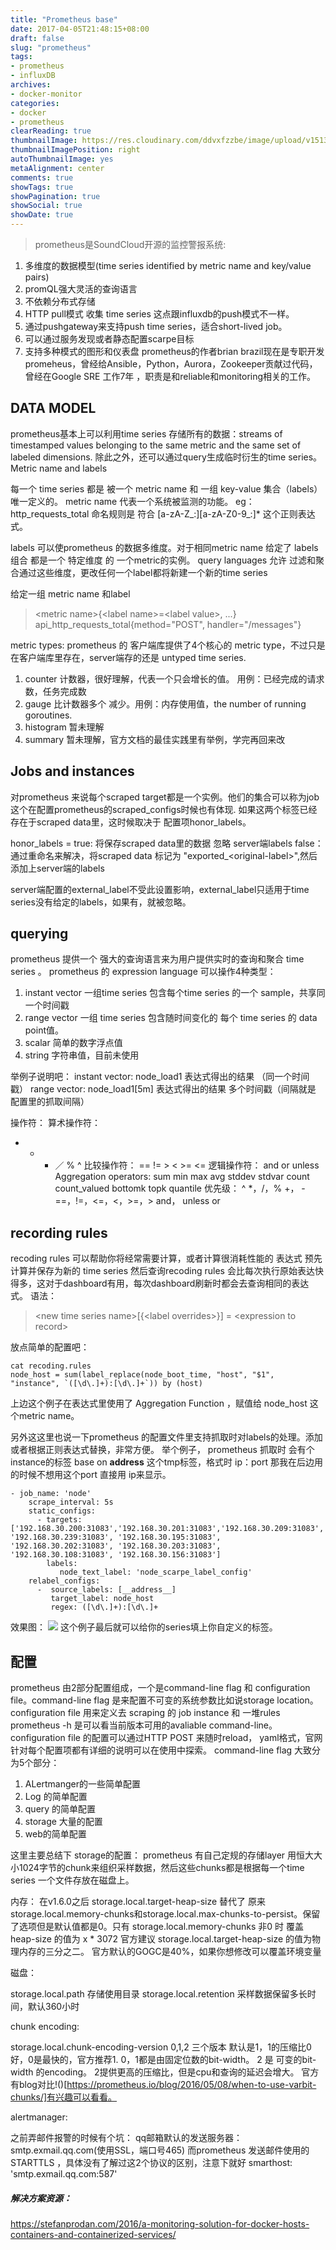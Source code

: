 ```yaml
---
title: "Prometheus base"
date: 2017-04-05T21:48:15+08:00
draft: false
slug: "prometheus"
tags:
- prometheus
- influxDB
archives:
- docker-monitor
categories:
- docker
- prometheus
clearReading: true
thumbnailImage: https://res.cloudinary.com/ddvxfzzbe/image/upload/v1513355321/Real_gaggav.png
thumbnailImagePosition: right
autoThumbnailImage: yes
metaAlignment: center
comments: true
showTags: true
showPagination: true
showSocial: true
showDate: true
---
```


>prometheus是SoundCloud开源的监控警报系统:
1. 多维度的数据模型(time series identified by metric name and key/value pairs)
2. promQL强大灵活的查询语言
3. 不依赖分布式存储
4. HTTP pull模式 收集 time series 这点跟influxdb的push模式不一样。
5. 通过pushgateway来支持push time series，适合short-lived job。
6. 可以通过服务发现或者静态配置scarpe目标
7. 支持多种模式的图形和仪表盘
prometheus的作者brian brazil现在是专职开发promeheus，曾经给Ansible，Python，Aurora，Zookeeper贡献过代码，曾经在Google SRE 工作7年 ，职责是和reliable和monitoring相关的工作。


## DATA MODEL
prometheus基本上可以利用time series 存储所有的数据：streams of timestamped values belonging to the same metric and the same set of labeled dimensions.
除此之外，还可以通过query生成临时衍生的time series。
Metric name and labels

每一个 time series 都是 被一个 metric name 和 一组 key-value 集合（labels） 唯一定义的。
metric name 代表一个系统被监测的功能。 eg：http_requests_total  命名规则是 符合 [a-zA-Z_:][a-zA-Z0-9_:]* 这个正则表达式。

labels 可以使prometheus 的数据多维度。对于相同metric name 给定了 labels组合 都是一个 特定维度 的 一个metric的实例。
query languages 允许 过滤和聚合通过这些维度，更改任何一个label都将新建一个新的time series

给定一组 metric name 和label
> \<metric name\>{\<label name\>=\<label value\>, ...}
> api_http_requests_total{method="POST", handler="/messages"}

metric types:
    prometheus 的 客户端库提供了4个核心的 metric type，不过只是在客户端库里存在，server端存的还是 untyped time series.
1. counter
    计数器，很好理解，代表一个只会增长的值。 用例：已经完成的请求数，任务完成数
2. gauge
    比计数器多个 减少。用例：内存使用值，the number of running goroutines.
3. histogram
    暂未理解
4. summary
    暂未理解，官方文档的最佳实践里有举例，学完再回来改

## Jobs and instances
对prometheus 来说每个scraped target都是一个实例。他们的集合可以称为job
这个在配置prometheus的scraped_configs时候也有体现.
如果这两个标签已经存在于scraped data里，这时候取决于 配置项honor_labels。

honor_labels = true: 将保存scraped data里的数据 忽略 server端labels
false： 通过重命名来解决，将scraped data  标记为 "exported_\<original-label\>",然后添加上server端的labels

server端配置的external_label不受此设置影响，external_label只适用于time series没有给定的labels，如果有，就被忽略。

## querying
prometheus 提供一个 强大的查询语言来为用户提供实时的查询和聚合 time series 。
prometheus 的 expression language 可以操作4种类型：
1. instant vector 一组time series 包含每个time series 的一个 sample，共享同一个时间戳
2. range vector   一组 time series 包含随时间变化的  每个 time series 的 data point值。
3. scalar 简单的数字浮点值
4. string 字符串值，目前未使用

举例子说明吧：
instant vector:  node_load1 表达式得出的结果 （同一个时间戳）
range vector: node_load1[5m] 表达式得出的结果 多个时间戳（间隔就是 配置里的抓取间隔）

操作符：
算术操作符：
+ - * ／ %  ^
比较操作符：
==  != > < >= <=
逻辑操作符：
and or unless
Aggregation operators:
sum min max avg stddev stdvar count count_valued bottomk topk quantile
优先级：
^
*，/，%
+， -
==，!=，<=，<，>=，>
and， unless
or


## recording rules
recoding rules 可以帮助你将经常需要计算，或者计算很消耗性能的 表达式 预先计算并保存为新的 time series 然后查询recoding rules 会比每次执行原始表达快得多，这对于dashboard有用，每次dashboard刷新时都会去查询相同的表达式。
语法：
> \<new time series name\>[{\<label overrides\>}] = \<expression to record\>

放点简单的配置吧：
```
cat recoding.rules
node_host = sum(label_replace(node_boot_time, "host", "$1", "instance", `([\d\.]+):[\d\.]+`)) by (host)
```
上边这个例子在表达式里使用了 Aggregation  Function ，赋值给 node_host 这个metric name。

另外这这里也说一下prometheus 的配置文件里支持抓取时对labels的处理。添加或者根据正则表达式替换，非常方便。
举个例子，
prometheus 抓取时 会有个instance的标签 base on __address__ 这个tmp标签，格式时 ip：port
那我在后边用的时候不想用这个port 直接用 ip来显示。
```
- job_name: 'node'
    scrape_interval: 5s
    static_configs:
      - targets: ['192.168.30.200:31083','192.168.30.201:31083','192.168.30.209:31083','192.168.30.210:31083','192.168.30.211:31083','192.168.30.214:31083','192.168.30.215:31083', '192.168.30.239:31083', '192.168.30.195:31083', '192.168.30.202:31083', '192.168.30.203:31083', '192.168.30.108:31083', '192.168.30.156:31083']
        labels:
           node_text_label: 'node_scarpe_label_config'
    relabel_configs:
      -  source_labels: [__address__]
         target_label: node_host
         regex: ([\d\.]+):[\d\.]+
```
效果图：
![](http://opiq5jspn.bkt.clouddn.com/prometheus.png)
这个例子最后就可以给你的series填上你自定义的标签。

## 配置
prometheus 由2部分配置组成，一个是command-line flag 和 configuration file。command-line flag 是来配置不可变的系统参数比如说storage location。 configuration file 用来定义去 scraping 的 job instance 和 一堆rules
prometheus -h 是可以看当前版本可用的avaliable command-line。
configuration file 的配置可以通过HTTP POST 来随时reload， yaml格式，官网针对每个配置项都有详细的说明可以在使用中探索。
command-line flag 大致分为5个部分：
1. ALertmanger的一些简单配置
2. Log 的简单配置
3. query 的简单配置
4. storage 大量的配置
5. web的简单配置

这里主要总结下 storage的配置：
prometheus 有自己定规的存储layer 用恒大大小1024字节的chunk来组织采样数据，然后这些chunks都是根据每一个time series 一个文件存放在磁盘上。

内存：
在v1.6.0之后 storage.local.target-heap-size 替代了 原来storage.local.memory-chunks和storage.local.max-chunks-to-persist。保留了选项但是默认值都是0。只有 storage.local.memory-chunks 非0 时 覆盖 heap-size 的值为 x * 3072
官方建议 storage.local.target-heap-size 的值为物理内存的三分之二。
官方默认的GOGC是40%，如果你想修改可以覆盖环境变量

磁盘：

storage.local.path 存储使用目录
storage.local.retention 采样数据保留多长时间，默认360小时

chunk encoding:

storage.local.chunk-encoding-version  0,1,2 三个版本
默认是1，1的压缩比0好，0是最快的，官方推荐1.
0，1都是由固定位数的bit-width。  2 是 可变的bit-width 的encoding。
2提供更高的压缩比，但是cpu和查询的延迟会增大。
官方有blog对比!()[https://prometheus.io/blog/2016/05/08/when-to-use-varbit-chunks/]有兴趣可以看看。

alertmanager:

之前弄邮件报警的时候有个坑：
qq邮箱默认的发送服务器：
smtp.exmail.qq.com(使用SSL，端口号465)
而prometheus 发送邮件使用的 STARTTLS  ，具体没有了解过这2个协议的区别，注意下就好
smarthost: 'smtp.exmail.qq.com:587'




##### 解决方案资源：
https://stefanprodan.com/2016/a-monitoring-solution-for-docker-hosts-containers-and-containerized-services/





















